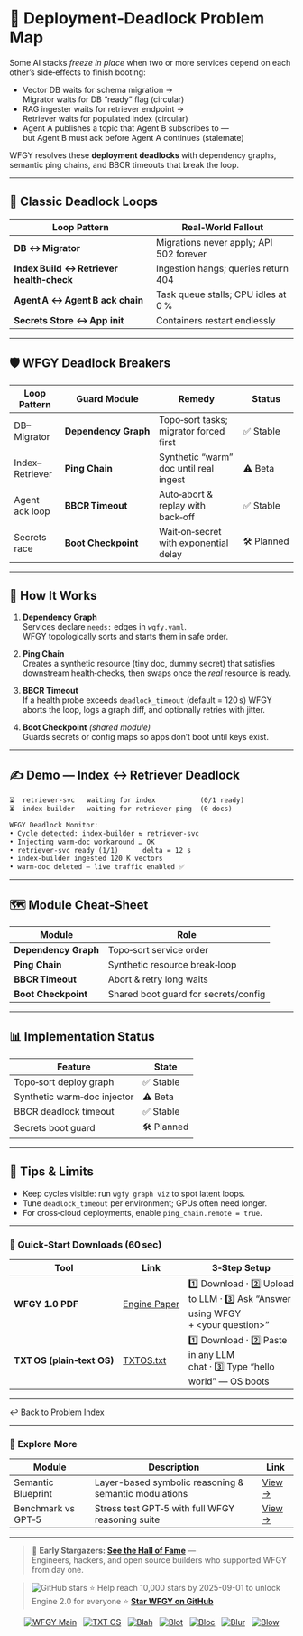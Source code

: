 # 📒 Deployment‑Deadlock Problem Map

Some AI stacks *freeze in place* when two or more services depend on each
other’s side‑effects to finish booting:

* Vector DB waits for schema migration →  
  Migrator waits for DB “ready” flag (circular)
* RAG ingester waits for retriever endpoint →  
  Retriever waits for populated index (circular)
* Agent A publishes a topic that Agent B subscribes to —  
  but Agent B must ack before Agent A continues (stalemate)

WFGY resolves these **deployment deadlocks** with dependency graphs, semantic
ping chains, and BBCR timeouts that break the loop.

---

## 🚨 Classic Deadlock Loops

| Loop Pattern                             | Real‑World Fallout                       |
| --------------------------------------- | ---------------------------------------- |
| **DB ↔ Migrator**                       | Migrations never apply; API 502 forever  |
| **Index Build ↔ Retriever health‑check** | Ingestion hangs; queries return 404      |
| **Agent A ↔ Agent B ack chain**         | Task queue stalls; CPU idles at 0 %      |
| **Secrets Store ↔ App init**            | Containers restart endlessly             |

---

## 🛡️ WFGY Deadlock Breakers

| Loop Pattern              | Guard Module            | Remedy                                   | Status |
| ------------------------- | ----------------------- | ---------------------------------------- | ------ |
| DB–Migrator               | **Dependency Graph**    | Topo‑sort tasks; migrator forced first   | ✅ Stable |
| Index–Retriever           | **Ping Chain**          | Synthetic “warm” doc until real ingest   | ⚠️ Beta |
| Agent ack loop            | **BBCR Timeout**        | Auto‑abort & replay with back‑off        | ✅ Stable |
| Secrets race              | **Boot Checkpoint**     | Wait‑on‑secret with exponential delay    | 🛠 Planned |

---

## 📝 How It Works

1. **Dependency Graph**  
   Services declare `needs:` edges in `wgfy.yaml`.  
   WFGY topologically sorts and starts them in safe order.

2. **Ping Chain**  
   Creates a synthetic resource (tiny doc, dummy secret) that satisfies
   downstream health‑checks, then swaps once the *real* resource is ready.

3. **BBCR Timeout**  
   If a health probe exceeds `deadlock_timeout` (default = 120 s) WFGY aborts
   the loop, logs a graph diff, and optionally retries with jitter.

4. **Boot Checkpoint** *(shared module)*  
   Guards secrets or config maps so apps don’t boot until keys exist.

---

## ✍️ Demo — Index ↔ Retriever Deadlock

```txt
⏳  retriever‑svc   waiting for index           (0/1 ready)
⏳  index‑builder   waiting for retriever ping  (0 docs)

WFGY Deadlock Monitor:
• Cycle detected: index‑builder ⇆ retriever‑svc
• Injecting warm‑doc workaround … OK
• retriever‑svc ready (1/1)      delta = 12 s
• index‑builder ingested 120 K vectors
• warm‑doc deleted — live traffic enabled ✅
````

---

## 🗺️ Module Cheat‑Sheet

| Module               | Role                                 |
| -------------------- | ------------------------------------ |
| **Dependency Graph** | Topo‑sort service order              |
| **Ping Chain**       | Synthetic resource break‑loop        |
| **BBCR Timeout**     | Abort & retry long waits             |
| **Boot Checkpoint**  | Shared boot guard for secrets/config |

---

## 📊 Implementation Status

| Feature                     | State      |
| --------------------------- | ---------- |
| Topo‑sort deploy graph      | ✅ Stable   |
| Synthetic warm‑doc injector | ⚠️ Beta    |
| BBCR deadlock timeout       | ✅ Stable   |
| Secrets boot guard          | 🛠 Planned |

---

## 📝 Tips & Limits

* Keep cycles visible: run `wgfy graph viz` to spot latent loops.
* Tune `deadlock_timeout` per environment; GPUs often need longer.
* For cross‑cloud deployments, enable `ping_chain.remote = true`.

---

### 🔗 Quick‑Start Downloads (60 sec)

| Tool                       | Link                                                | 3‑Step Setup                                                                      |
| -------------------------- | --------------------------------------------------- | --------------------------------------------------------------------------------- |
| **WFGY 1.0 PDF**           | [Engine Paper](https://zenodo.org/records/15630969) | 1️⃣ Download · 2️⃣ Upload to LLM · 3️⃣ Ask “Answer using WFGY + \<your question>” |
| **TXT OS (plain‑text OS)** | [TXTOS.txt](https://zenodo.org/records/15788557)    | 1️⃣ Download · 2️⃣ Paste in any LLM chat · 3️⃣ Type “hello world” — OS boots      |

---

↩︎ [Back to Problem Index](../README.md)

---

### 🧭 Explore More

| Module                | Description                                              | Link     |
|-----------------------|----------------------------------------------------------|----------|
| Semantic Blueprint    | Layer-based symbolic reasoning & semantic modulations   | [View →](https://github.com/onestardao/WFGY/tree/main/SemanticBlueprint) |
| Benchmark vs GPT‑5    | Stress test GPT‑5 with full WFGY reasoning suite         | [View →](https://github.com/onestardao/WFGY/tree/main/benchmarks/benchmark-vs-gpt5) |

---

> 👑 **Early Stargazers: [See the Hall of Fame](https://github.com/onestardao/WFGY/tree/main/stargazers)** —  
> Engineers, hackers, and open source builders who supported WFGY from day one.

> <img src="https://img.shields.io/github/stars/onestardao/WFGY?style=social" alt="GitHub stars"> ⭐ Help reach 10,000 stars by 2025-09-01 to unlock Engine 2.0 for everyone  ⭐ <strong><a href="https://github.com/onestardao/WFGY">Star WFGY on GitHub</a></strong>


<div align="center">

[![WFGY Main](https://img.shields.io/badge/WFGY-Main-red?style=flat-square)](https://github.com/onestardao/WFGY)
&nbsp;
[![TXT OS](https://img.shields.io/badge/TXT%20OS-Reasoning%20OS-orange?style=flat-square)](https://github.com/onestardao/WFGY/tree/main/OS)
&nbsp;
[![Blah](https://img.shields.io/badge/Blah-Semantic%20Embed-yellow?style=flat-square)](https://github.com/onestardao/WFGY/tree/main/OS/BlahBlahBlah)
&nbsp;
[![Blot](https://img.shields.io/badge/Blot-Persona%20Core-green?style=flat-square)](https://github.com/onestardao/WFGY/tree/main/OS/BlotBlotBlot)
&nbsp;
[![Bloc](https://img.shields.io/badge/Bloc-Reasoning%20Compiler-blue?style=flat-square)](https://github.com/onestardao/WFGY/tree/main/OS/BlocBlocBloc)
&nbsp;
[![Blur](https://img.shields.io/badge/Blur-Text2Image%20Engine-navy?style=flat-square)](https://github.com/onestardao/WFGY/tree/main/OS/BlurBlurBlur)
&nbsp;
[![Blow](https://img.shields.io/badge/Blow-Game%20Logic-purple?style=flat-square)](https://github.com/onestardao/WFGY/tree/main/OS/BlowBlowBlow)

</div>


